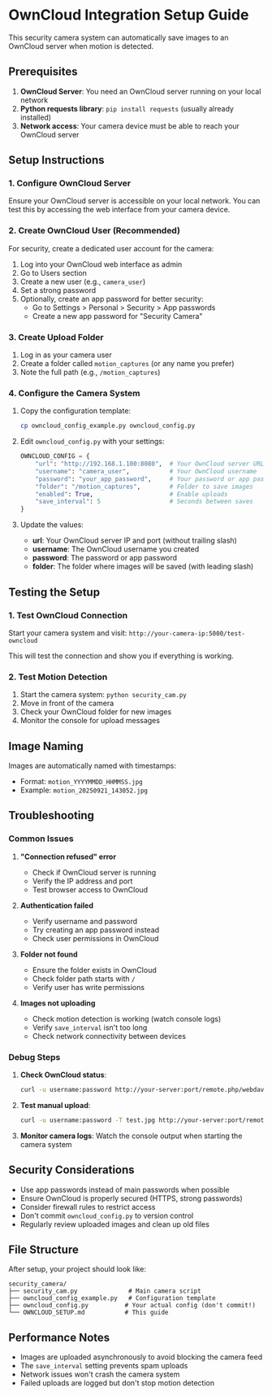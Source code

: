 # OwnCloud Integration Setup Guide

This security camera system can automatically save images to an OwnCloud server when motion is detected.

## Prerequisites

1. **OwnCloud Server**: You need an OwnCloud server running on your local network
2. **Python requests library**: `pip install requests` (usually already installed)
3. **Network access**: Your camera device must be able to reach your OwnCloud server

## Setup Instructions

### 1. Configure OwnCloud Server

Ensure your OwnCloud server is accessible on your local network. You can test this by accessing the web interface from your camera device.

### 2. Create OwnCloud User (Recommended)

For security, create a dedicated user account for the camera:

1. Log into your OwnCloud web interface as admin
2. Go to Users section
3. Create a new user (e.g., `camera_user`)
4. Set a strong password
5. Optionally, create an app password for better security:
   - Go to Settings > Personal > Security > App passwords
   - Create a new app password for "Security Camera"

### 3. Create Upload Folder

1. Log in as your camera user
2. Create a folder called `motion_captures` (or any name you prefer)
3. Note the full path (e.g., `/motion_captures`)

### 4. Configure the Camera System

1. Copy the configuration template:
   ```bash
   cp owncloud_config_example.py owncloud_config.py
   ```

2. Edit `owncloud_config.py` with your settings:
   ```python
   OWNCLOUD_CONFIG = {
       "url": "http://192.168.1.100:8080",  # Your OwnCloud server URL
       "username": "camera_user",           # Your OwnCloud username
       "password": "your_app_password",     # Your password or app password
       "folder": "/motion_captures",        # Folder to save images
       "enabled": True,                     # Enable uploads
       "save_interval": 5                   # Seconds between saves
   }
   ```

3. Update the values:
   - **url**: Your OwnCloud server IP and port (without trailing slash)
   - **username**: The OwnCloud username you created
   - **password**: The password or app password
   - **folder**: The folder where images will be saved (with leading slash)

## Testing the Setup

### 1. Test OwnCloud Connection

Start your camera system and visit: `http://your-camera-ip:5000/test-owncloud`

This will test the connection and show you if everything is working.

### 2. Test Motion Detection

1. Start the camera system: `python security_cam.py`
2. Move in front of the camera
3. Check your OwnCloud folder for new images
4. Monitor the console for upload messages

## Image Naming

Images are automatically named with timestamps:
- Format: `motion_YYYYMMDD_HHMMSS.jpg`
- Example: `motion_20250921_143052.jpg`

## Troubleshooting

### Common Issues

1. **"Connection refused" error**
   - Check if OwnCloud server is running
   - Verify the IP address and port
   - Test browser access to OwnCloud

2. **Authentication failed**
   - Verify username and password
   - Try creating an app password instead
   - Check user permissions in OwnCloud

3. **Folder not found**
   - Ensure the folder exists in OwnCloud
   - Check folder path starts with `/`
   - Verify user has write permissions

4. **Images not uploading**
   - Check motion detection is working (watch console logs)
   - Verify `save_interval` isn't too long
   - Check network connectivity between devices

### Debug Steps

1. **Check OwnCloud status**:
   ```bash
   curl -u username:password http://your-server:port/remote.php/webdav/
   ```

2. **Test manual upload**:
   ```bash
   curl -u username:password -T test.jpg http://your-server:port/remote.php/webdav/motion_captures/test.jpg
   ```

3. **Monitor camera logs**: Watch the console output when starting the camera system

## Security Considerations

- Use app passwords instead of main passwords when possible
- Ensure OwnCloud is properly secured (HTTPS, strong passwords)
- Consider firewall rules to restrict access
- Don't commit `owncloud_config.py` to version control
- Regularly review uploaded images and clean up old files

## File Structure

After setup, your project should look like:
```
security_camera/
├── security_cam.py              # Main camera script
├── owncloud_config_example.py   # Configuration template
├── owncloud_config.py          # Your actual config (don't commit!)
└── OWNCLOUD_SETUP.md           # This guide
```

## Performance Notes

- Images are uploaded asynchronously to avoid blocking the camera feed
- The `save_interval` setting prevents spam uploads
- Network issues won't crash the camera system
- Failed uploads are logged but don't stop motion detection